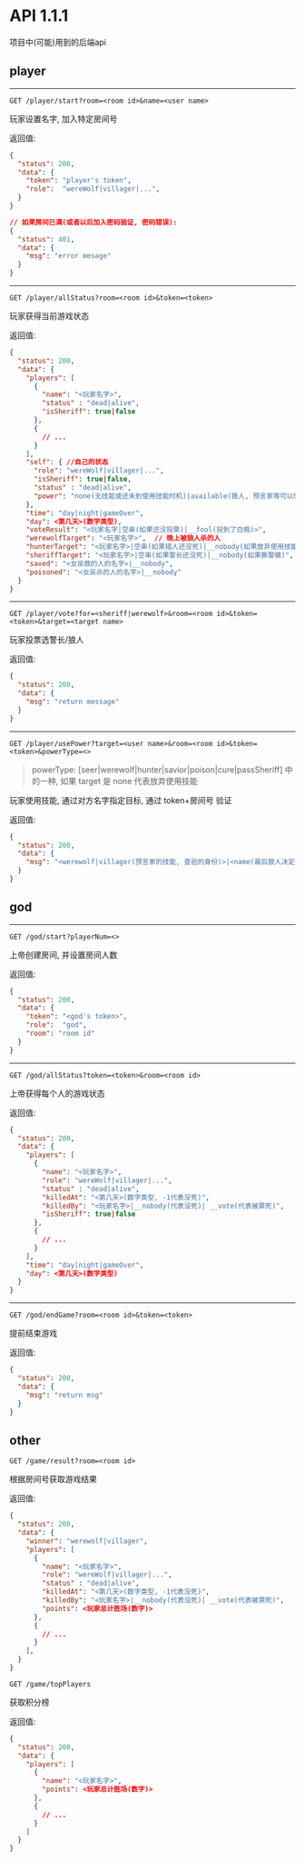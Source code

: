 
# API 1.1.1

项目中(可能)用到的后端api

## player

---

`GET /player/start?room=<room id>&name=<user name>`

玩家设置名字, 加入特定房间号

返回值:

```json
{
  "status": 200,
  "data": {
    "token": "player's token",
    "role":  "wereWolf|villager|...",
  }
}

// 如果房间已满(或者以后加入密码验证, 密码错误):
{
  "status": 401,
  "data": {
    "msg": "error mesage"
  }
}
```

---

`GET /player/allStatus?room=<room id>&token=<token>`

玩家获得当前游戏状态

返回值:

```json
{
  "status": 200,
  "data": {
    "players": [
      {
        "name": "<玩家名字>",
        "status" : "dead|alive",
        "isSheriff": true|false
      },
      {
        // ...
      }
    ],
    "self": { //自己的状态
      "role": "wereWolf|villager|...",
      "isSheriff": true|false,
      "status" : "dead|alive",
      "power": "none(无技能或还未到使用技能时机)|available(狼人, 预言家等可以使用技能)|available[0123](女巫可以使用 0:无技能, 1:灵药, 2:毒药, 3:两者",
    },
    "time": "day|night|gameOver",
    "day": <第几天>(数字类型),
    "voteResult": "<玩家名字|空串(如果还没投票)|__fool(投到了白痴)>",
    "werewolfTarget": "<玩家名字>",  // 晚上被狼人杀的人
    "hunterTarget": "<玩家名字>|空串(如果猎人还没死)|__nobody(如果放弃使用技能)",
    "sheriffTarget": "<玩家名字>|空串(如果警长还没死)|__nobody(如果撕警徽)",
    "saved": "<女巫救的人的名字>|__nobody",
    "poisoned": "<女巫杀的人的名字>|__nobody"
  }
}
```

---

`GET /player/vote?for=<sheriff|werewolf>&room=<room id>&token=<token>&target=<target name>`

玩家投票选警长/狼人

返回值:

```json
{
  "status": 200,
  "data": {
    "msg": "return message"
  }
}
```

---

`GET /player/usePower?target=<user name>&room=<room id>&token=<token>&powerType=<>`

> powerType: [seer|werewolf|hunter|savior|poison|cure|passSheriff] 中的一种, 如果 target 是 none 代表放弃使用技能

玩家使用技能, 通过对方名字指定目标, 通过 token+房间号 验证

返回值:

```json
{
  "status": 200,
  "data": {
    "msg": "<werewolf|villager(预言家的技能, 查验的身份)>|<name(最后狼人决定杀掉的人的名字)>|<ok|retry(守卫如果连续两晚守护同一个人, 返回retry, 并重新释放技能)>|ok(女巫)"
  }
}
```

## god

---

`GET /god/start?playerNum=<>`

上帝创建房间, 并设置房间人数

返回值:

```json
{
  "status": 200,
  "data": {
    "token": "<god's token>",
    "role":  "god",
    "room": "room id"
  }
}
```

---

`GET /god/allStatus?token=<token>&room=<room id>`

上帝获得每个人的游戏状态

返回值:

```json
{
  "status": 200,
  "data": {
    "players": [
      {
        "name": "<玩家名字>",
        "role": "wereWolf|villager|...",
        "status" : "dead|alive",
        "killedAt": "<第几天>(数字类型, -1代表没死)",
        "killedBy": "<玩家名字>|__nobody(代表没死)| __vote(代表被票死)",
        "isSheriff": true|false
      },
      {
        // ...
      }
    ],
    "time": "day|night|gameOver",
    "day": <第几天>(数字类型)
  }
}
```

---

`GET /god/endGame?room=<room id>&token=<token>`

提前结束游戏

返回值:

```json
{
  "status": 200,
  "data": {
    "msg": "return msg"
  }
}
```

## other

`GET /game/result?room=<room id>`

根据房间号获取游戏结果

返回值:

```json
{
  "status": 200,
  "data": {
    "winner": "werewolf|villager",
    "players": [
      {
        "name": "<玩家名字>",
        "role": "wereWolf|villager|...",
        "status" : "dead|alive",
        "killedAt": "<第几天>(数字类型, -1代表没死)",
        "killedBy": "<玩家名字>|__nobody(代表没死)| __vote(代表被票死)",
        "points": <玩家总计胜场(数字)>
      },
      {
        // ...
      }
    ],
  }
}
```

`GET /game/topPlayers`

获取积分榜

返回值:

```json
{
  "status": 200,
  "data": {
    "players": [
      {
        "name": "<玩家名字>",
        "points": <玩家总计胜场(数字)>
      },
      {
        // ...
      }
    ]
  }
}
```